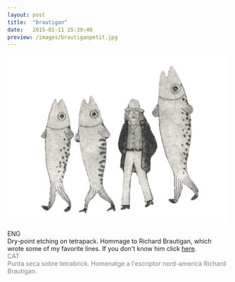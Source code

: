 ```yaml
---
layout: post
title:  "brautigan"
date:   2015-01-11 15:39:40
preview: /images/brautiganpetit.jpg
---
```


 ![Picture 1](/images/brautigangrannet.jpg)

<div class="row">

  <div class="column">
  ENG<br>
Dry-point etching on tetrapack. Hommage to Richard Brautigan, which wrote some of my favorite lines. If you don't know him click <a href="https://www.poetryfoundation.org/poets/richard-brautigan">here</a>.<br>
</div>

   <div class="column">
   <font color="#808080">
   CAT<br>
   Punta seca sobre tetrabrick. Homenatge a l'escriptor nord-americà Richard Brautigan.<br></font>
   </div>

 </div>

